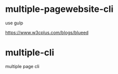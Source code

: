 # multiple-pagewebsite-cli
use gulp

https://www.w3cplus.com/blogs/blueed

# multiple-cli
multiple page cli
